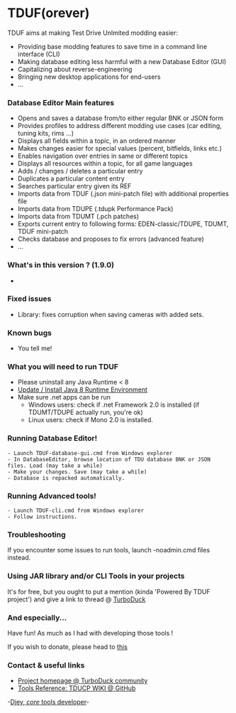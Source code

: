 # TDUF(orever)

TDUF aims at making Test Drive Unlmited modding easier:

* Providing base modding features to save time in a command line interface (CLI)
* Making database editing less harmful with a new Database Editor (GUI)
* Capitalizing about reverse-engineering
* Bringing new desktop applications for end-users
* ...


### Database Editor Main features

* Opens and saves a database from/to either regular BNK or JSON form
* Provides profiles to address different modding use cases (car editing, tuning kits, rims ...)
* Displays all fields within a topic, in an ordered manner
* Makes changes easier for special values (percent, bitfields, links etc.)
* Enables navigation over entries in same or different topics
* Displays all resources within a topic, for all game languages
* Adds / changes / deletes a particular entry
* Duplicates a particular content entry
* Searches particular entry given its REF
* Imports data from TDUF (.json mini-patch file) with additional properties file
* Imports data from TDUPE (.tdupk Performance Pack)
* Imports data from TDUMT (.pch patches)
* Exports current entry to following forms: EDEN-classic/TDUPE, TDUMT, TDUF mini-patch
* Checks database and proposes to fix errors (advanced feature)
* ...


### What's in this version ? (1.9.0)

* 


### Fixed issues

* Library: fixes corruption when saving cameras with added sets.


### Known bugs

* You tell me!


### What you will need to run TDUF

* Please uninstall any Java Runtime < 8
* [Update / Install Java 8 Runtime Environment](http://www.oracle.com/technetwork/java/javase/downloads/jre8-downloads-2133155.html)
* Make sure .net apps can be run
    - Windows users: check if .net Framework 2.0 is installed (if TDUMT/TDUPE actually run, you're ok)
    - Linux users: check if Mono 2.0 is installed.


### Running Database Editor!

    - Launch TDUF-database-gui.cmd from Windows explorer
    - In DatabaseEditor, browse location of TDU database BNK or JSON files. Load (may take a while)
    - Make your changes. Save (may take a while)
    - Database is repacked automatically.


### Running Advanced tools!

    - Launch TDUF-cli.cmd from Windows explorer
    - Follow instructions.


### Troubleshooting

If you encounter some issues to run tools, launch -noadmin.cmd files instead.


### Using JAR library and/or CLI Tools in your projects

It's for free, but you ought to put a mention (kinda 'Powered By TDUF project') and give a link to thread @ [TurboDuck](http://forum.turboduck.net/threads/32570-Djey-Discussion-about-new-modding-possibilities)


### And especially...

Have fun! As much as I had with developing those tools !

If you wish to donate, please head to [this](http://bit.ly/13YI3bP)


### Contact & useful links

* [Project homepage @ TurboDuck community](http://forum.turboduck.net/forums/57-Mod-Tools-Support)
* [Tools Reference: TDUCP WIKI @ GitHub](https://github.com/djey47/tdu-cp/wiki/Tools-reference)

-[Djey, *core* tools developer](https://github.com/djey47)-
